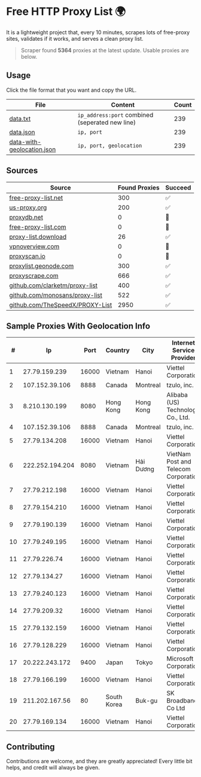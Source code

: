 
# Free HTTP Proxy List 🌍

It is a lightweight project that, every 10 minutes, scrapes lots of free-proxy sites, validates if it works, and serves a clean proxy list.


> Scraper found **5364** proxies at the latest update. Usable proxies are below.

## Usage

Click the file format that you want and copy the URL.


|File|Content|Count|
|----|-------|-----|
|[data.txt](https://raw.githubusercontent.com/themiralay/Proxy-List-World/master/data.txt)|`ip_address:port` combined (seperated new line)|239|
|[data.json](https://raw.githubusercontent.com/themiralay/Proxy-List-World/master/data.json)|`ip, port`|239|
|[data-with-geolocation.json](https://raw.githubusercontent.com/themiralay/Proxy-List-World/master/data-with-geolocation.json)|`ip, port, geolocation`|239|

## Sources

|Source|Found Proxies|Succeed|
|------|-------------|-------|
|[free-proxy-list.net](https://free-proxy-list.net)|300|✅|
|[us-proxy.org](https://www.us-proxy.org)|200|✅|
|[proxydb.net](http://proxydb.net)|0|🚫|
|[free-proxy-list.com](https://free-proxy-list.com/?page=&port=&type%5B%5D=http&type%5B%5D=https&up_time=0&search=Search)|0|🚫|
|[proxy-list.download](https://www.proxy-list.download/HTTP)|26|✅|
|[vpnoverview.com](https://vpnoverview.com/privacy/anonymous-browsing/free-proxy-servers)|0|🚫|
|[proxyscan.io](https://www.proxyscan.io)|0|🚫|
|[proxylist.geonode.com](https://proxylist.geonode.com/api/proxy-list?limit=300&page=1&sort_by=lastChecked&sort_type=desc&protocols=http,https)|300|✅|
|[proxyscrape.com](https://api.proxyscrape.com/v2/?request=displayproxies&protocol=http&timeout=10000&country=all&ssl=all&anonymity=all)|666|✅|
|[github.com/clarketm/proxy-list](https://raw.githubusercontent.com/clarketm/proxy-list/master/proxy-list-raw.txt)|400|✅|
|[github.com/monosans/proxy-list](https://raw.githubusercontent.com/monosans/proxy-list/main/proxies/http.txt)|522|✅|
|[github.com/TheSpeedX/PROXY-List](https://raw.githubusercontent.com/TheSpeedX/PROXY-List/master/http.txt)|2950|✅|


## Sample Proxies With Geolocation Info

|#|Ip|Port|Country|City|Internet Service Provider|
|-|--|----|-------|----|-------------------------|
|1|27.79.159.239|16000|Vietnam|Hanoi|Viettel Corporation|
|2|107.152.39.106|8888|Canada|Montreal|tzulo, inc.|
|3|8.210.130.199|8080|Hong Kong|Hong Kong|Alibaba (US) Technology Co., Ltd.|
|4|107.152.39.106|8888|Canada|Montreal|tzulo, inc.|
|5|27.79.134.208|16000|Vietnam|Hanoi|Viettel Corporation|
|6|222.252.194.204|8080|Vietnam|Hải Dương|VietNam Post and Telecom Corporation|
|7|27.79.212.198|16000|Vietnam|Hanoi|Viettel Corporation|
|8|27.79.154.210|16000|Vietnam|Hanoi|Viettel Corporation|
|9|27.79.190.139|16000|Vietnam|Hanoi|Viettel Corporation|
|10|27.79.249.195|16000|Vietnam|Hanoi|Viettel Corporation|
|11|27.79.226.74|16000|Vietnam|Hanoi|Viettel Corporation|
|12|27.79.134.27|16000|Vietnam|Hanoi|Viettel Corporation|
|13|27.79.240.123|16000|Vietnam|Hanoi|Viettel Corporation|
|14|27.79.209.32|16000|Vietnam|Hanoi|Viettel Corporation|
|15|27.79.132.159|16000|Vietnam|Hanoi|Viettel Corporation|
|16|27.79.128.229|16000|Vietnam|Hanoi|Viettel Corporation|
|17|20.222.243.172|9400|Japan|Tokyo|Microsoft Corporation|
|18|27.79.166.199|16000|Vietnam|Hanoi|Viettel Corporation|
|19|211.202.167.56|80|South Korea|Buk-gu|SK Broadband Co Ltd|
|20|27.79.169.134|16000|Vietnam|Hanoi|Viettel Corporation|



## Contributing

Contributions are welcome, and they are greatly appreciated! Every
little bit helps, and credit will always be given.

